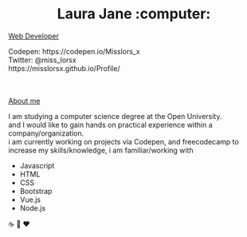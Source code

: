 
<div class="hero-image">
  <div class="hero-text">
    <h1 align= 'center'> Laura Jane :computer: </h1>
    <p><u>Web Developer</u></p>
    Codepen: https://codepen.io/Misslors_x
    <br>
      Twitter: @miss_lorsx
    <br>
    https://misslorsx.github.io/Profile/
  </div>
</div>
<br>
<br>
<p><u>About me</u></p>

<p> I am studying a computer science degree at the Open University. 
  <br> and I would like to gain hands on practical experience within a company/organization.
<br> i am currently working on projects via Codepen, and freecodecamp to increase my skills/knowledge, i am familiar/working with </p>
 
- Javascript
- HTML
- CSS
- Bootstrap
- Vue.js
- Node.js



:coffee: :dog: :heart:

